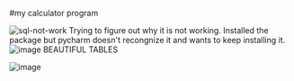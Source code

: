 #my calculator program


![sql-not-work](https://user-images.githubusercontent.com/91106087/145696945-94ada7a5-7758-49bf-b0c4-435c730b1576.png)
Trying to figure out why it is not working. Installed the package but pycharm doesn't recongnize it and wants to keep installing it. 
![image](https://user-images.githubusercontent.com/91106087/146010929-f04c26b4-9f44-4f38-b2be-e607a4d028d0.png)
BEAUTIFUL TABLES

![image](https://user-images.githubusercontent.com/91106087/146015747-e1917be7-fea4-4fba-84c3-50f30fcd951c.png)
